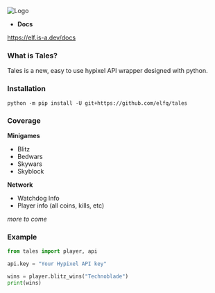 ![Logo](https://static1.textcraft.net/data1/e/3/e385d7775760dc99966075463c88b0f86167c55cda39a3ee5e6b4b0d3255bfef95601890afd80709da39a3ee5e6b4b0d3255bfef95601890afd80709ad0263e05752f8b663c78a8ec35fef42.png)

- **Docs**

https://elf.is-a.dev/docs

### What is Tales?

Tales is a new, easy to use hypixel API wrapper designed with python.

### Installation

```
python -m pip install -U git+https://github.com/elfq/tales
```
### Coverage

**Minigames**
- Blitz
- Bedwars
- Skywars
- Skyblock

**Network**
- Watchdog Info
- Player info (all coins, kills, etc)

*more to come*

### Example

```py
from tales import player, api

api.key = "Your Hypixel API key"

wins = player.blitz_wins("Technoblade")
print(wins)
```
